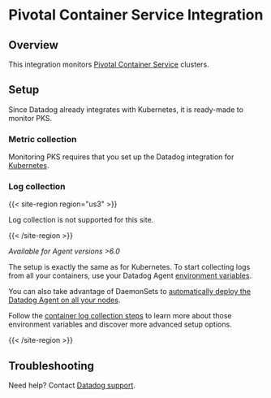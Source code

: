 # Pivotal Container Service Integration

## Overview

This integration monitors [Pivotal Container Service][1] clusters.

## Setup

Since Datadog already integrates with Kubernetes, it is ready-made to monitor PKS.

### Metric collection

Monitoring PKS requires that you set up the Datadog integration for [Kubernetes][2].

### Log collection

{{< site-region region="us3" >}}

Log collection is not supported for this site.

{{< /site-region >}}

_Available for Agent versions >6.0_

The setup is exactly the same as for Kubernetes.
To start collecting logs from all your containers, use your Datadog Agent [environment variables][3].

You can also take advantage of DaemonSets to [automatically deploy the Datadog Agent on all your nodes][4].

Follow the [container log collection steps][5] to learn more about those environment variables and discover more advanced setup options.

{{< /site-region >}}

## Troubleshooting

Need help? Contact [Datadog support][6].

[1]: https://pivotal.io/platform/pivotal-container-service
[2]: https://docs.datadoghq.com/integrations/kubernetes/
[3]: https://docs.datadoghq.com/agent/basic_agent_usage/kubernetes/#log-collection-setup
[4]: https://docs.datadoghq.com/agent/basic_agent_usage/kubernetes/#container-installation
[5]: https://docs.datadoghq.com/logs/log_collection/docker/#option-2-container-installation
[6]: https://docs.datadoghq.com/help/
